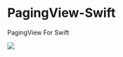 PagingView-Swift
================

PagingView For Swift

<img src="https://raw.github.com/wenzhaot/PagingView-Swift/blob/master/PagingView-Swift/output.gif">
